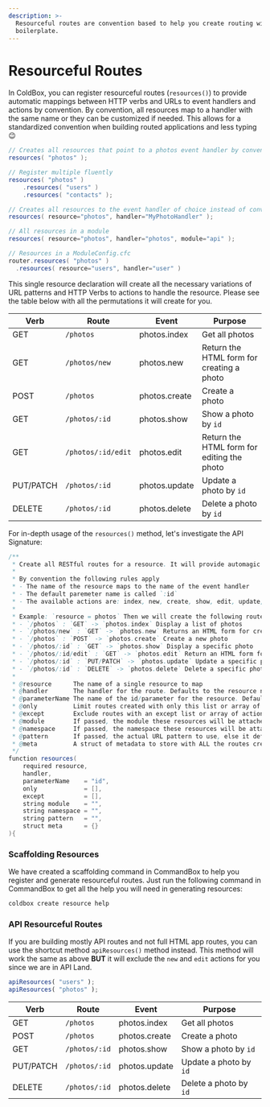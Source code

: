 ```yaml
---
description: >-
  Resourceful routes are convention based to help you create routing with less
  boilerplate.
---
```


# Resourceful Routes

In ColdBox, you can register resourceful routes (`resources()`) to provide automatic mappings between HTTP verbs and URLs to event handlers and actions by convention. By convention, all resources map to a handler with the same name or they can be customized if needed. This allows for a standardized convention when building routed applications and less typing :wink:

```java
// Creates all resources that point to a photos event handler by convention
resources( "photos" );

// Register multiple fluently
resources( "photos" )
    .resources( "users" )
    .resources( "contacts" );

// Creates all resources to the event handler of choice instead of convention
resources( resource="photos", handler="MyPhotoHandler" );

// All resources in a module
resources( resource="photos", handler="photos", module="api" );

// Resources in a ModuleConfig.cfc
router.resources( "photos" )
  .resources( resource="users", handler="user" )
```

This single resource declaration will create all the necessary variations of URL patterns and HTTP Verbs to actions to handle the resource. Please see the table below with all the permutations it will create for you.

| Verb      | Route              | Event         | Purpose                                    |
| --------- | ------------------ | ------------- | ------------------------------------------ |
| GET       | `/photos`          | photos.index  | Get all photos                             |
| GET       | `/photos/new`      | photos.new    | Return the HTML form for creating a photo  |
| POST      | `/photos`          | photos.create | Create a photo                             |
| GET       | `/photos/:id`      | photos.show   | Show a photo by `id`                       |
| GET       | `/photos/:id/edit` | photos.edit   | Return the HTML form for editing the photo |
| PUT/PATCH | `/photos/:id`      | photos.update | Update a photo by `id`                     |
| DELETE    | `/photos/:id`      | photos.delete | Delete a photo by `id`                     |

For in-depth usage of the `resources()` method, let's investigate the API Signature:

```java
/**
 * Create all RESTful routes for a resource. It will provide automagic mappings between HTTP verbs and URLs to event handlers and actions.
 *
 * By convention the following rules apply
 * - The name of the resource maps to the name of the event handler
 * - The default paremeter name is called `:id`
 * - The available actions are: index, new, create, show, edit, update, delete
 *
 * Example: `resource = photos` Then we will create the following routes:
 * - `/photos` : `GET` -> `photos.index` Display a list of photos
 * - `/photos/new` : `GET` -> `photos.new` Returns an HTML form for creating a new photo
 * - `/photos` : `POST` -> `photos.create` Create a new photo
 * - `/photos/:id` : `GET` -> `photos.show` Display a specific photo
 * - `/photos/:id/edit` : `GET` -> `photos.edit` Return an HTML form for editing a photo
 * - `/photos/:id` : `PUT/PATCH` -> `photos.update` Update a specific photo
 * - `/photos/:id` : `DELETE` -> `photos.delete` Delete a specific photo
 *
 * @resource      The name of a single resource to map
 * @handler       The handler for the route. Defaults to the resource name.
 * @parameterName The name of the id/parameter for the resource. Defaults to `id`.
 * @only          Limit routes created with only this list or array of actions, e.g. "index,show"
 * @except        Exclude routes with an except list or array of actions, e.g. "show"
 * @module        If passed, the module these resources will be attached to.
 * @namespace     If passed, the namespace these resources will be attached to.
 * @pattern       If passed, the actual URL pattern to use, else it defaults to `/#arguments.resource#` the name of the resource.
 * @meta          A struct of metadata to store with ALL the routes created from this resource
 */
function resources(
	required resource,
	handler,
	parameterName    = "id",
	only             = [],
	except           = [],
	string module    = "",
	string namespace = "",
	string pattern   = "",
	struct meta      = {}
){
```

### Scaffolding Resources

We have created a scaffolding command in CommandBox to help you register and generate resourceful routes. Just run the following command in CommandBox to get all the help you will need in generating resources:

```bash
coldbox create resource help
```

### API Resourceful Routes

If you are building mostly API routes and not full HTML app routes, you can use the shortcut method `apiResources()` method instead.  This method will work the same as above **BUT** it will exclude the `new` and `edit` actions for you since we are in API Land.

```javascript
apiResources( "users" );
apiResources( "photos" );
```

| Verb      | Route         | Event         | Purpose                |
| --------- | ------------- | ------------- | ---------------------- |
| GET       | `/photos`     | photos.index  | Get all photos         |
| POST      | `/photos`     | photos.create | Create a photo         |
| GET       | `/photos/:id` | photos.show   | Show a photo by `id`   |
| PUT/PATCH | `/photos/:id` | photos.update | Update a photo by `id` |
| DELETE    | `/photos/:id` | photos.delete | Delete a photo by `id` |

